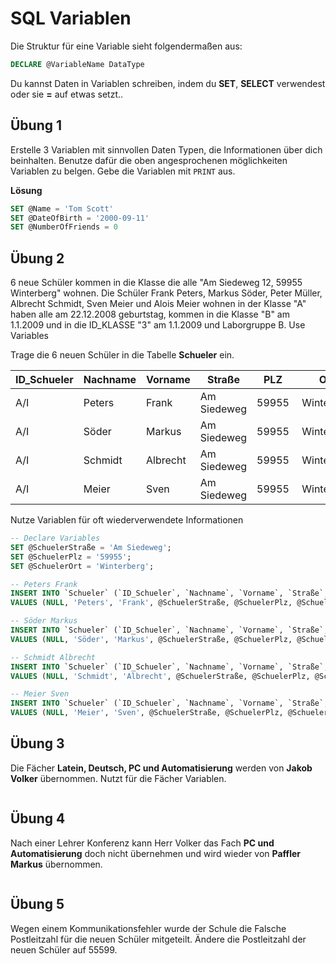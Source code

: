 # SQL Variablen

Die Struktur für eine Variable sieht folgendermaßen aus:
```sql
DECLARE @VariableName DataType
```

Du kannst Daten in Variablen schreiben, indem du **SET**, **SELECT** verwendest oder sie **=** auf etwas setzt..

## Übung 1
Erstelle 3 Variablen mit sinnvollen Daten Typen, die Informationen über dich beinhalten. Benutze dafür die oben angesprochenen möglichkeiten Variablen zu belgen. Gebe die Variablen mit `PRINT` aus.

**Lösung**
```sql
SET @Name = 'Tom Scott'
SET @DateOfBirth = '2000-09-11'
SET @NumberOfFriends = 0
```

## Übung 2 
6 neue Schüler kommen in die Klasse die alle "Am Siedeweg 12, 59955 Winterberg" wohnen. Die Schüler Frank Peters, Markus Söder, Peter Müller, Albrecht Schmidt, Sven Meier und Alois Meier wohnen in der Klasse "A" haben alle am 22.12.2008 geburtstag, kommen in die Klasse "B" am 1.1.2009 und in die ID_KLASSE "3" am 1.1.2009 und Laborgruppe B. Use Variables

Trage die 6 neuen Schüler in die Tabelle **Schueler** ein.

| ID_Schueler | Nachname | Vorname | Straße | PLZ | Ort | Geburtsdatum | Abschluss | ID_Klasse | Laborgruppe 
| - |  - |  - |  - |  - |  - |  - |  - |  - |  - 
| A/I | Peters | Frank | Am Siedeweg | 59955 | Winterberg | 2009-11-11 | Hauptschule | 2 | A 
| A/I | Söder | Markus | Am Siedeweg | 59955 | Winterberg | 2008-12-9 | Hauptschule | 2 | A 
| A/I | Schmidt | Albrecht | Am Siedeweg | 59955 | Winterberg | 2009-2-1 | Hauptschule | 2 | A 
| A/I | Meier | Sven | Am Siedeweg | 59955 | Winterberg | 2008-11-1 | Hauptschule | 2 | B 

Nutze Variablen für oft wiederverwendete Informationen

```sql
-- Declare Variables
SET @SchuelerStraße = 'Am Siedeweg';
SET @SchuelerPlz = '59955';
SET @SchuelerOrt = 'Winterberg';

-- Peters Frank
INSERT INTO `Schueler` (`ID_Schueler`, `Nachname`, `Vorname`, `Straße`, `PLZ`, `Ort`, `Geburtsdatum`, `Abschluss`, `ID_Klasse`, `Laborgruppe`)
VALUES (NULL, 'Peters', 'Frank', @SchuelerStraße, @SchuelerPlz, @SchuelerOrt, '2009-11-11', 'Hauptschule', 2, 'A');

-- Söder Markus
INSERT INTO `Schueler` (`ID_Schueler`, `Nachname`, `Vorname`, `Straße`, `PLZ`, `Ort`, `Geburtsdatum`, `Abschluss`, `ID_Klasse`, `Laborgruppe`)
VALUES (NULL, 'Söder', 'Markus', @SchuelerStraße, @SchuelerPlz, @SchuelerOrt, '2008-12-9', 'Hauptschule', 2, 'A');

-- Schmidt Albrecht
INSERT INTO `Schueler` (`ID_Schueler`, `Nachname`, `Vorname`, `Straße`, `PLZ`, `Ort`, `Geburtsdatum`, `Abschluss`, `ID_Klasse`, `Laborgruppe`)
VALUES (NULL, 'Schmidt', 'Albrecht', @SchuelerStraße, @SchuelerPlz, @SchuelerOrt, '2009-2-1', 'Hauptschule', 2, 'A');

-- Meier Sven
INSERT INTO `Schueler` (`ID_Schueler`, `Nachname`, `Vorname`, `Straße`, `PLZ`, `Ort`, `Geburtsdatum`, `Abschluss`, `ID_Klasse`, `Laborgruppe`)
VALUES (NULL, 'Meier', 'Sven', @SchuelerStraße, @SchuelerPlz, @SchuelerOrt, '2008-11-1', 'Hauptschule', 2, 'B');
```

## Übung 3
Die Fächer **Latein, Deutsch, PC und Automatisierung** werden von **Jakob Volker** übernommen. Nutzt für die Fächer Variablen.

```sql

```

## Übung 4
Nach einer Lehrer Konferenz kann Herr Volker das Fach **PC und Automatisierung** doch nicht übernehmen und wird wieder von **Paffler Markus** übernommen.

```sql

```

## Übung 5
Wegen einem Kommunikationsfehler wurde der Schule die Falsche Postleitzahl für die neuen Schüler mitgeteilt. Ändere die Postleitzahl der neuen Schüler auf 55599.

```sql

```